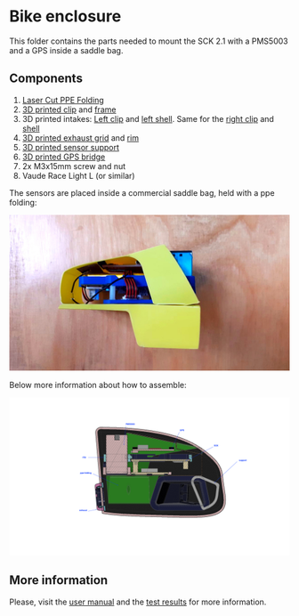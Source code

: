 # Bike enclosure

This folder contains the parts needed to mount the SCK 2.1 with a PMS5003 and a GPS inside a saddle bag.

## Components


1. [Laser Cut PPE Folding](components/ppe-folding.dxf)
2. [3D printed clip](components/clip.stl) and [frame](components/frame.stl)
3. 3D printed intakes: [Left clip](components/intake-l-clip.stl) and [left shell](components/intake-l-shell.stl). Same for the [right clip](components/intake-r-clip.stl) and [shell](components/intake-r-shell.stl)
4. [3D printed exhaust grid](components/exhaust-grid.stl) and [rim](components/exhaust-rim.stl)
5. [3D printed sensor support](components/support.stl)
6. [3D printed GPS bridge](components/gps-bridge.stl)
6. 2x M3x15mm screw and nut
7. Vaude Race Light L (or similar)

The sensors are placed inside a commercial saddle bag, held with a ppe folding:

![](assets/ppe.jpg)

Below more information about how to assemble:

![](assets/cut-view.png)

## More information

Please, visit the [user manual](https://docs.smartcitizen.me/Use%20cases/Almabike/User%20Manual/) and the [test results](https://docs.smartcitizen.me/Use%20cases/Almabike/Test%20Results/) for more information.
